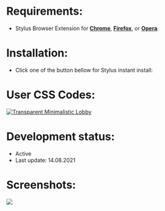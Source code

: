 # Requirements:
 - Stylus Browser Extension for [**Chrome**](https://chrome.google.com/webstore/detail/stylus/clngdbkpkpeebahjckkjfobafhncgmne), [**Firefox**](https://addons.mozilla.org/en-US/firefox/addon/styl-us/), or [**Opera**](https://addons.opera.com/en/extensions/details/stylus/).

# Installation:
 - Click one of the button bellow for Stylus instant install:

# User CSS Codes:
[![Transparent Minimalistic Lobby](https://img.shields.io/badge/Instant%20install%20-%20cburnett%20Shadow%20Pieces-D6D5D3.svg?style=popout&logoColor=000000&labelColor=B58863&logo=lichess)](https://raw.githubusercontent.com/MyCodeIsntWorking/Lichess.org/main/Stylus/Pieces/ShadowPieces/cburnett.user.css)

# Development status:
 - Active
 - Last update: 14.08.2021

# Screenshots:
<image src="https://raw.githubusercontent.com/MyCodeIsntWorking/Lichess.org/main/Stylus/Pieces/ShadowPieces/images/cburnett.png">
